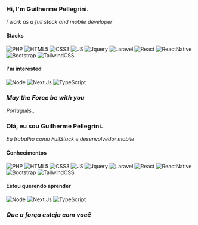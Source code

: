 ### Hi, I'm Guilherme Pellegrini.
_I work as a full stack and mobile developer_

#### Stacks

![PHP](https://img.shields.io/badge/-PHP-383838?style=for-the-badge&logo=php) ![HTML5](https://img.shields.io/badge/-HTML_5-383838?style=for-the-badge&logo=html5) ![CSS3](https://img.shields.io/badge/-CSS_3-383838?style=for-the-badge&logo=CSS3) ![JS](https://img.shields.io/badge/-JavaScript-383838?style=for-the-badge&logo=JavaScript) ![Jquery](https://img.shields.io/badge/-Jquery-383838?style=for-the-badge&logo=jQuery) ![Laravel](https://img.shields.io/badge/-Laravel-383838?style=for-the-badge&logo=Laravel) ![React](https://img.shields.io/badge/-React-383838?style=for-the-badge&logo=react) ![ReactNative](https://img.shields.io/badge/-React_Native-383838?style=for-the-badge&logo=react) ![Bootstrap](https://img.shields.io/badge/-Bootstrap-383838?style=for-the-badge&logo=Bootstrap) ![TailwindCSS](https://img.shields.io/badge/-Tailwind_CSS-383838?style=for-the-badge&logo=TailwindCSS)

#### I'm interested
![Node](https://img.shields.io/badge/-Node.Js-383838?style=for-the-badge&logo=Node.Js) ![Next.Js](https://img.shields.io/badge/-Next.Js-383838?style=for-the-badge&logo=Next.Js) ![TypeScript](https://img.shields.io/badge/-TypeScript-383838?style=for-the-badge&logo=TypeScript)

### *_May the Force be with you_*  
  
  
  
  
_Português.._

### Olá, eu sou Guilherme Pellegrini.
_Eu trabalho como FullStack e desenvolvedor mobile_

#### Conhecimentos

![PHP](https://img.shields.io/badge/-PHP-383838?style=for-the-badge&logo=php) ![HTML5](https://img.shields.io/badge/-HTML_5-383838?style=for-the-badge&logo=html5) ![CSS3](https://img.shields.io/badge/-CSS_3-383838?style=for-the-badge&logo=CSS3) ![JS](https://img.shields.io/badge/-JavaScript-383838?style=for-the-badge&logo=JavaScript) ![Jquery](https://img.shields.io/badge/-Jquery-383838?style=for-the-badge&logo=jQuery) ![Laravel](https://img.shields.io/badge/-Laravel-383838?style=for-the-badge&logo=Laravel) ![React](https://img.shields.io/badge/-React-383838?style=for-the-badge&logo=react) ![ReactNative](https://img.shields.io/badge/-React_Native-383838?style=for-the-badge&logo=react) ![Bootstrap](https://img.shields.io/badge/-Bootstrap-383838?style=for-the-badge&logo=Bootstrap) ![TailwindCSS](https://img.shields.io/badge/-Tailwind_CSS-383838?style=for-the-badge&logo=TailwindCSS)

#### Estou querendo aprender
![Node](https://img.shields.io/badge/-Node.Js-383838?style=for-the-badge&logo=Node.Js) ![Next.Js](https://img.shields.io/badge/-Next.Js-383838?style=for-the-badge&logo=Next.Js) ![TypeScript](https://img.shields.io/badge/-TypeScript-383838?style=for-the-badge&logo=TypeScript)

### *_Que a força esteja com você_*
